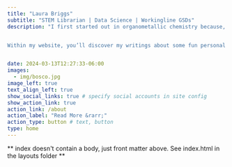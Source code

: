 ```yaml
---
title: "Laura Briggs"
subtitle: "STEM Librarian | Data Science | Workingline GSDs"
description: "I first started out in organometallic chemistry because, let’s face it, liquid nitrogen is endlessly cool at any age. Later, I spent some time as an academic science and engineering librarian. My fascination with data science stems from my joy in vigorously shaking a dataset and watching the story fall out. You’ll also find me actively involved in the workingline German Shepherd Dog (GSD) community, which is reflected in some of my Projects. This all makes total sense once you meet me. 


Within my website, you’ll discover my writings about some fun personal projects I’ve worked on. You’ll also find links to presentations I’ve given. In my presentations, I always try to include a reflective element because I think it’s important to discuss the choices I’ve made."


date: 2024-03-13T12:27:33-06:00
images:
  - img/bosco.jpg
image_left: true
text_align_left: true
show_social_links: true # specify social accounts in site config
show_action_link: true
action_link: /about
action_label: "Read More &rarr;"
action_type: button # text, button
type: home
---
```


** index doesn't contain a body, just front matter above.
See index.html in the layouts folder **
